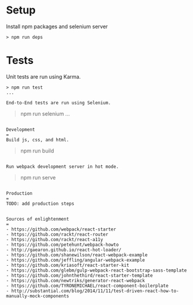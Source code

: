 Setup
=
Install npm packages and selenium server
```
> npm run deps
```

Tests
=
Unit tests are run using Karma.
```
> npm run test
...

End-to-End tests are run using Selenium.
```
> npm run selenium
...

```

Development
=
Build js, css, and html.
```
> npm run build
```

Run webpack development server in hot mode.
```
> npm run serve
```

Production
=
TODO: add production steps


Sources of enlightenment
=
- https://github.com/webpack/react-starter
- https://github.com/rackt/react-router
- https://github.com/rackt/react-a11y
- https://github.com/petehunt/webpack-howto
- http://gaearon.github.io/react-hot-loader/
- https://github.com/shanewilson/react-webpack-example
- https://github.com/jeffling/angular-webpack-example
- https://github.com/kriasoft/react-starter-kit
- https://github.com/glebm/gulp-webpack-react-bootstrap-sass-template
- https://github.com/johnthethird/react-starter-template
- https://github.com/newtriks/generator-react-webpack
- https://github.com/TYRONEMICHAEL/react-component-boilerplate
- http://substantial.com/blog/2014/11/11/test-driven-react-how-to-manually-mock-components

